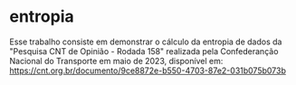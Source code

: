 # entropia
Esse trabalho consiste em demonstrar o cálculo da entropia de dados da "Pesquisa CNT de Opinião - Rodada 158" realizada pela Confederanção Nacional do Transporte em maio de 2023, disponível em: https://cnt.org.br/documento/9ce8872e-b550-4703-87e2-031b075b073b
